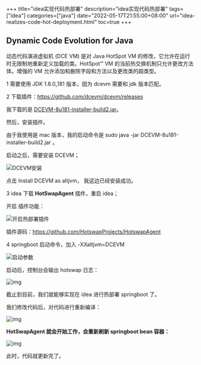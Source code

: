 +++
title="idea实现代码热部署"
description="idea实现代码热部署"
tags=["idea"]
categories=["java"]
date="2022-05-17T21:55:00+08:00" 
url="idea-realizes-code-hot-deployment.html"
toc=true
+++

## Dynamic Code Evolution for Java

动态代码演进虚拟机 (DCE VM) 是对 Java HotSpot VM 的修改，它允许在运行时无限制地重新定义加载的类。HotSpot™ VM 的当前热交换机制只允许更改方法体。增强的 VM 允许添加和删除字段和方法以及更改类的超类型。


1 需要使用 JDK 1.8.0_181 版本，因为 dcevm 需要和 jdk 版本匹配。



2 下载插件：https://github.com/dcevm/dcevm/releases

我下载的是 [DCEVM-8u181-installer-build2.jar](https://github.com/dcevm/dcevm/releases/download/light-jdk8u181%2B2/DCEVM-8u181-installer-build2.jar)。



然后，安装插件。

由于我使用是 mac 版本，我的启动命令是 sudo java -jar DCEVM-8u181-installer-build2.jar 。

启动之后，需要安装 DCEVM；

![DCEVM安装](https://static.gzcx.net/figure_bed/20220518115014.png-94rg002)

点击 Install DCEVM as altjvm， 我这边已经安装成功。



3 idea 下载 **HotSwapAgent** 插件，重启 idea；

开启 插件功能：

![开启热部署插件](https://static.gzcx.net/figure_bed/20220518115109.png-94rg002)

插件源码：https://github.com/HotswapProjects/HotswapAgent



4 springboot 启动命令，加入 -XXaltjvm=DCEVM

![启动参数](https://static.gzcx.net/figure_bed/20220518134756.png-94rg002)

启动后，控制台会输出 hotswap 日志：

![img](https://static.gzcx.net/figure_bed/20220518134856.png-94rg002)





截止到目前，我们就能够实现在 idea 进行热部署 springboot 了。



我们修改代码后，对代码进行重新编译：

![img](https://static.gzcx.net/figure_bed/20220518134927.png-94rg002)



**HotSwapAgent 就会开始工作，会重新刷新 springboot bean 容器：**



![img](https://static.gzcx.net/figure_bed/20220518134950.png-94rg002)



此时，代码就更新完了。